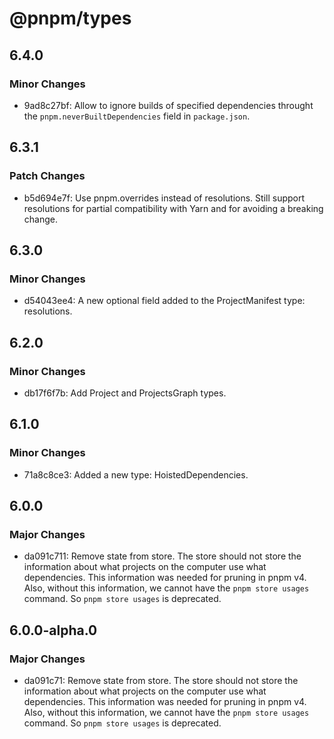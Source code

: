 # @pnpm/types

## 6.4.0

### Minor Changes

- 9ad8c27bf: Allow to ignore builds of specified dependencies throught the `pnpm.neverBuiltDependencies` field in `package.json`.

## 6.3.1

### Patch Changes

- b5d694e7f: Use pnpm.overrides instead of resolutions. Still support resolutions for partial compatibility with Yarn and for avoiding a breaking change.

## 6.3.0

### Minor Changes

- d54043ee4: A new optional field added to the ProjectManifest type: resolutions.

## 6.2.0

### Minor Changes

- db17f6f7b: Add Project and ProjectsGraph types.

## 6.1.0

### Minor Changes

- 71a8c8ce3: Added a new type: HoistedDependencies.

## 6.0.0

### Major Changes

- da091c711: Remove state from store. The store should not store the information about what projects on the computer use what dependencies. This information was needed for pruning in pnpm v4. Also, without this information, we cannot have the `pnpm store usages` command. So `pnpm store usages` is deprecated.

## 6.0.0-alpha.0

### Major Changes

- da091c71: Remove state from store. The store should not store the information about what projects on the computer use what dependencies. This information was needed for pruning in pnpm v4. Also, without this information, we cannot have the `pnpm store usages` command. So `pnpm store usages` is deprecated.
